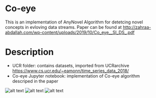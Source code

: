 # Co-eye
This is an implementation of AnyNovel Algorithm for detetcing novel concepts in evloving data streams. Paper can be found at 
http://zahraa-abdallah.com/wp-content/uploads/2019/10/Co_eye__SI_DS_.pdf

# Description

- UCR folder: contains datasets, imported from UCRarchive https://www.cs.ucr.edu/~eamonn/time_series_data_2018/
- Co-eye Jupyter notebook: implementation of Co-eye algorithm descriped in the paper

![alt text](https://github.com/zabdallah/Co-eye/blob/master/Algorithm/Alg1.png)
![alt text](https://github.com/zabdallah/Co-eye/blob/master/Algorithm/alg2.png)
![alt text](https://github.com/zabdallah/Co-eye/blob/master/Algorithm/Alg3.png)
